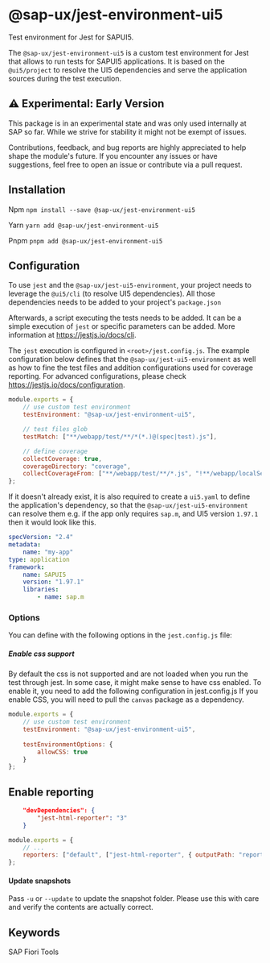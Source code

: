 # @sap-ux/jest-environment-ui5

Test environment for Jest for SAPUI5.

The `@sap-ux/jest-environment-ui5` is a custom test environment for Jest that allows to run tests for SAPUI5 applications. 
It is based on the `@ui5/project` to resolve the UI5 dependencies and serve the application sources during the test execution.

## ⚠️ Experimental: Early Version
This package is in an experimental state and was only used internally at SAP so far. 
While we strive for stability it might not be exempt of issues.

Contributions, feedback, and bug reports are highly appreciated to help shape the module's future.
If you encounter any issues or have suggestions, feel free to open an issue or contribute via a pull request.

## Installation
Npm
`npm install --save @sap-ux/jest-environment-ui5`

Yarn
`yarn add @sap-ux/jest-environment-ui5`

Pnpm
`pnpm add @sap-ux/jest-environment-ui5`

## Configuration
To use `jest` and the `@sap-ux/jest-ui5-environment`, your project needs to leverage the `@ui5/cli` (to resolve UI5 dependencies). 
All those dependencies needs to be added to your project's `package.json`

Afterwards, a script executing the tests needs to be added. It can be a simple execution of `jest` or specific parameters can be added. More information at https://jestjs.io/docs/cli.

The `jest` execution is configured in `<root>/jest.config.js`. The example configuration below defines that the `@sap-ux/jest-ui5-environment` as well as how to fine the test files and addition configurations used for coverage reporting. For advanced configurations, please check https://jestjs.io/docs/configuration.

```javascript
module.exports = {
    // use custom test environment
    testEnvironment: "@sap-ux/jest-environment-ui5",

    // test files glob
    testMatch: ["**/webapp/test/**/*(*.)@(spec|test).js"],

    // define coverage
    collectCoverage: true,
    coverageDirectory: "coverage",
    collectCoverageFrom: ["**/webapp/test/**/*.js", "!**/webapp/localService/**", "!**/webapp/test/**"]
};
```

If it doesn't already exist, it is also required to create a `ui5.yaml` to define the application's dependency, so that the `@sap-ux/jest-ui5-environment` can resolve them e.g. if the app only requires `sap.m`, and UI5 version `1.97.1` then it would look like this.

```yaml
specVersion: "2.4"
metadata:
    name: "my-app"
type: application
framework:
    name: SAPUI5
    version: "1.97.1"
    libraries:
        - name: sap.m
```

### Options

You can define with the following options in the `jest.config.js` file:

##### Enable css support

By default the css is not supported and are not loaded when you run the test through jest.
In some case, it might make sense to have css enabled. To enable it, you need to add the following configuration in jest.config.js
If you enable CSS, you will need to pull the `canvas` package as a dependency.
```javascript
module.exports = {
    // use custom test environment
    testEnvironment: "@sap-ux/jest-environment-ui5",
    
    testEnvironmentOptions: {
        allowCSS: true
    }   
};
```


## Enable reporting
```json
    "devDependencies": {
        "jest-html-reporter": "3"
    }
```

```javascript
module.exports = {
    // ...
    reporters: ["default", ["jest-html-reporter", { outputPath: "reports/jest-result.html" }]]
};
```

#### Update snapshots

Pass `-u` or `--update` to update the snapshot folder. Please use this with care and verify the contents are actually correct.

## Keywords
SAP Fiori Tools
